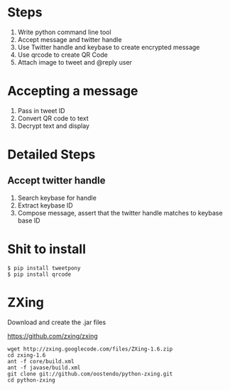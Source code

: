 # Steps

 1. Write python command line tool
 2. Accept message and twitter handle
 3. Use Twitter handle and keybase to create encrypted message
 4. Use qrcode to create QR Code
 5. Attach image to tweet and @reply user
 
# Accepting a message

 1. Pass in tweet ID
 2. Convert QR code to text
 3. Decrypt text and display
 
# Detailed Steps

## Accept twitter handle

 1. Search keybase for handle
 2. Extract keybase ID
 3. Compose message, assert that the twitter handle matches to keybase base ID
 
# Shit to install
 
    $ pip install tweetpony
    $ pip install qrcode
    
# ZXing

Download and create the .jar files

https://github.com/zxing/zxing

    wget http://zxing.googlecode.com/files/ZXing-1.6.zip
    cd zxing-1.6 
    ant -f core/build.xml
    ant -f javase/build.xml 
    git clone git://github.com/oostendo/python-zxing.git
    cd python-zxing